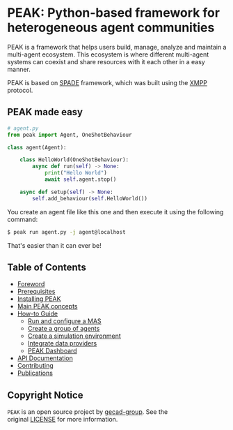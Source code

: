 # PEAK: Python-based framework for heterogeneous agent communities

PEAK is a framework that helps users build, manage, analyze and maintain a multi-agent ecosystem. This ecosystem is where different multi-agent systems can coexist and share resources with it each other in a easy manner. 

PEAK is based on [SPADE](https://spade-mas.readthedocs.io/en/latest/) framework, which was built using the [XMPP](https://xmpp.org/) protocol. 

## PEAK made easy

```python
# agent.py
from peak import Agent, OneShotBehaviour

class agent(Agent):

    class HelloWorld(OneShotBehaviour):
        async def run(self) -> None:
            print("Hello World")
            await self.agent.stop()

    async def setup(self) -> None:
        self.add_behaviour(self.HelloWorld())
```

You create an agent file like this one and then execute it using the following command:

```bash
$ peak run agent.py -j agent@localhost
```

That's easier than it can ever be!

## Table of Contents

- [Foreword](foreword.md)
- [Prerequisites](prerequistites.md)
- [Installing PEAK](installation.md)
- [Main PEAK concepts](glossary.md)
- [How-to Guide](how-to.md)
    - [Run and configure a MAS](how-to.md#run-and-configure-a-mas)
    - [Create a group of agents](how-to.md#create-a-group-of-agents)
    - [Create a simulation environment](how-to.md#create-a-simulation-environment)
    - [Integrate data providers](how-to.md#integrate-data-providers)
    - [PEAK Dashboard](how-to.md#peak-dashboard)
- [API Documentation](api-doc.md)
- [Contributing](contributing.md)
- [Publications](publications.md)

## Copyright Notice

`PEAK` is an open source project by [gecad-group](). See the original [LICENSE](https://github.com/gecad-group/peak-mas/blob/master/LICENSE) for more information.
